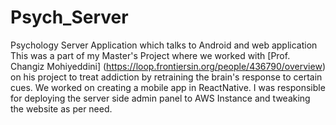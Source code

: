 # Psych_Server
Psychology Server Application which talks to Android and web application
This was a part of my Master's Project where we worked with [Prof. Changiz Mohiyeddini] (https://loop.frontiersin.org/people/436790/overview) on his project to treat addiction by retraining the brain's response to certain cues. We worked on creating a mobile app in ReactNative. I was responsible for deploying the server side admin panel to AWS Instance and tweaking the website as per need.

